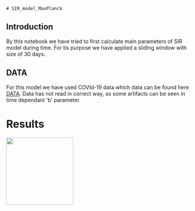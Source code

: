 	# SIR_model_MaxPlanck

## Introduction
By this notebook we have tried to first calculate main parameters of SIR model during time. For tis purpose we have applied a sliding window with size of 30 days.

## DATA
For this model we have used COVId-19 data which data can be found here [DATA](https://github.com/ard-data/2020-rki-archive).
Data has not read in correct way, so some artifacts can be seen in time dependant 'b' parameter.

# Results
<img src="https://github.com/MahdiHedayatMahmoudi/SIR_model/blob/main/images/S.png" width="180">
